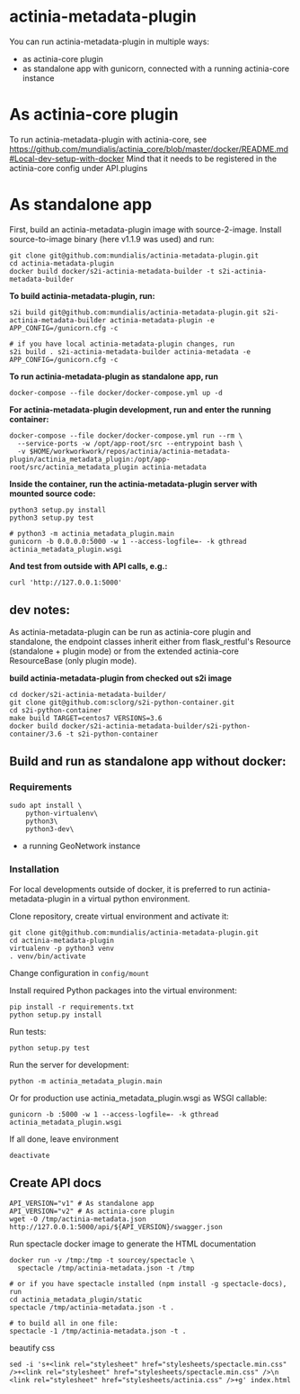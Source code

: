 # actinia-metadata-plugin

You can run actinia-metadata-plugin in multiple ways:

* as actinia-core plugin
* as standalone app with gunicorn, connected with a running actinia-core instance

# As actinia-core plugin

To run actinia-metadata-plugin with actinia-core, see https://github.com/mundialis/actinia_core/blob/master/docker/README.md#Local-dev-setup-with-docker
Mind that it needs to be registered in the actinia-core config under API.plugins


# As standalone app

First, build an actinia-metadata-plugin image with source-2-image. Install source-to-image binary (here v1.1.9 was used) and run:
```
git clone git@github.com:mundialis/actinia-metadata-plugin.git
cd actinia-metadata-plugin
docker build docker/s2i-actinia-metadata-builder -t s2i-actinia-metadata-builder
```
__To build actinia-metadata-plugin, run:__
```
s2i build git@github.com:mundialis/actinia-metadata-plugin.git s2i-actinia-metadata-builder actinia-metadata-plugin -e APP_CONFIG=/gunicorn.cfg -c

# if you have local actinia-metadata-plugin changes, run
s2i build . s2i-actinia-metadata-builder actinia-metadata -e APP_CONFIG=/gunicorn.cfg -c

```
__To run actinia-metadata-plugin as standalone app, run__
```
docker-compose --file docker/docker-compose.yml up -d
```

__For actinia-metadata-plugin development, run and enter the running container:__
```
docker-compose --file docker/docker-compose.yml run --rm \
  --service-ports -w /opt/app-root/src --entrypoint bash \
  -v $HOME/workworkwork/repos/actinia/actinia-metadata-plugin/actinia_metadata_plugin:/opt/app-root/src/actinia_metadata_plugin actinia-metadata
```

__Inside the container, run the actinia-metadata-plugin server with mounted source code:__
```
python3 setup.py install
python3 setup.py test

# python3 -m actinia_metadata_plugin.main
gunicorn -b 0.0.0.0:5000 -w 1 --access-logfile=- -k gthread actinia_metadata_plugin.wsgi
```

__And test from outside with API calls, e.g.:__
```
curl 'http://127.0.0.1:5000'
```

## dev notes:

As actinia-metadata-plugin can be run as actinia-core plugin and standalone,
the endpoint classes inherit either from flask_restful's Resource (standalone +
plugin mode) or from the extended actinia-core ResourceBase (only plugin mode).

__build actinia-metadata-plugin from checked out s2i image__
```
cd docker/s2i-actinia-metadata-builder/
git clone git@github.com:sclorg/s2i-python-container.git
cd s2i-python-container
make build TARGET=centos7 VERSIONS=3.6
docker build docker/s2i-actinia-metadata-builder/s2i-python-container/3.6 -t s2i-python-container
```

## Build and run as standalone app without docker:

### Requirements
```
sudo apt install \
    python-virtualenv\
    python3\
    python3-dev\
```
* a running GeoNetwork instance

### Installation
For local developments outside of docker, it is preferred to run actinia-metadata-plugin in a virtual python environment.

Clone repository, create virtual environment and activate it:
```
git clone git@github.com:mundialis/actinia-metadata-plugin.git
cd actinia-metadata-plugin
virtualenv -p python3 venv
. venv/bin/activate
```

Change configuration in ```config/mount```

Install required Python packages into the virtual environment:
```
pip install -r requirements.txt
python setup.py install
```
Run tests:
```
python setup.py test
```

Run the server for development:
```
python -m actinia_metadata_plugin.main
```

Or for production use actinia_metadata_plugin.wsgi as WSGI callable:
```
gunicorn -b :5000 -w 1 --access-logfile=- -k gthread actinia_metadata_plugin.wsgi

```

If all done, leave environment
```
deactivate
```

## Create API docs
```
API_VERSION="v1" # As standalone app
API_VERSION="v2" # As actinia-core plugin
wget -O /tmp/actinia-metadata.json http://127.0.0.1:5000/api/${API_VERSION}/swagger.json
```
Run spectacle docker image to generate the HTML documentation
```
docker run -v /tmp:/tmp -t sourcey/spectacle \
  spectacle /tmp/actinia-metadata.json -t /tmp

# or if you have spectacle installed (npm install -g spectacle-docs), run
cd actinia_metadata_plugin/static
spectacle /tmp/actinia-metadata.json -t .

# to build all in one file:
spectacle -1 /tmp/actinia-metadata.json -t .
```
beautify css
```
sed -i 's+<link rel="stylesheet" href="stylesheets/spectacle.min.css" />+<link rel="stylesheet" href="stylesheets/spectacle.min.css" />\n    <link rel="stylesheet" href="stylesheets/actinia.css" />+g' index.html
```
